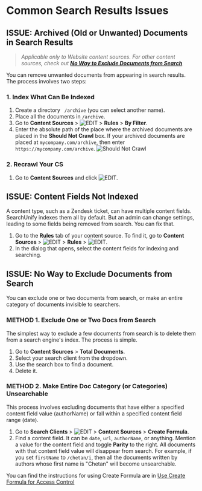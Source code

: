 # Common Search Results Issues

## ISSUE: Archived (Old or Unwanted) Documents in Search Results
> *Applicable only to Website content sources. For other content sources, check out **[No Way to Exclude Documents from Search](https://github.com/chetangrazitti/testingapidoc/blob/master/search_results.md#issue-no-way-to-exclude-documents-from-search)*** 

You can remove unwanted documents from appearing in search results. The process involves two steps:

### 1. Index What Can Be Indexed
1. Create a directory ``` /archive``` (you can select another name).
2. Place all the documents in ```/archive```.
3. Go to **Content Sources** > ![EDIT](https://docs.searchunify.com/Content/Resources-Mamba20/Images/Icons/edit-tuning.png) > **Rules** > **By Filter**.
4. Enter the absolute path of the place where the archived documents are placed in the **Should Not Crawl** box. If your archived documents are placed at ```mycompany.com/archive```, then enter ```https://mycompany.com/archive```. ![Should Not Crawl](https://i.ibb.co/mhqmKQp/archives.png)   

### 2. Recrawl Your CS
1. Go to **Content Sources** and click ![EDIT](https://docs.searchunify.com/Content/Resources-Mamba20/Images/Icons/recrwal.png). 

## ISSUE: Content Fields Not Indexed
A content type, such as a Zendesk ticket, can have multiple content fields. SearchUnify indexes them all by default. But an admin can change settings, leading to some fields being removed from search. You can fix that.
1. Go to the **Rules** tab of your content source. To find it, go to **Content Sources** > ![EDIT](https://docs.searchunify.com/Content/Resources-Mamba20/Images/Icons/edit-tuning.png) > **Rules** > ![EDIT](https://docs.searchunify.com/Content/Resources-Mamba20/Images/Icons/edit-tuning.png). 
2. In the dialog that opens, select the content fields for indexing and searching.

## ISSUE: No Way to Exclude Documents from Search 
You can exclude one or two documents from search, or make an entire category of documents invisible to searchers.

### METHOD 1. Exclude One or Two Docs from Search
The simplest way to exclude a few documents from search is to delete them from a search engine's index. The process is simple.
1. Go to **Content Sources** > **Total Documents**.
2. Select your search client from the dropdown.
3. Use the search box to find a document. 
4. Delete it. 

### METHOD 2. Make Entire Doc Category (or Categories) Unsearchable
This process involves excluding documents that have either a specified content field value (authorName) or fall within a specified content field range (date).  
1. Go to **Search Clients** > ![EDIT](https://docs.searchunify.com/Content/Resources-Mamba20/Images/Icons/edit-tuning.png) > **Content Sources** > **Create Formula**. 
2. Find a content field. It can be ```date```, ```url```, ```authorName```, or anything. Mention a value for the content field and toggle **Parity** to the right. All documents with that content field value will disappear from search. For example, if you set ```firstName``` to ```/chetan/i```, then all the documents written by authors whose first name is "Chetan" will become unsearchable.

You can find the instructions for using Create Formula are in [Use Create Formula for Access Control](https://docs.searchunify.com/Content/Search-Clients/Create-Formula.htm) 
